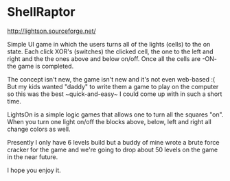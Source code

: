 # ShellRaptor

http://lightson.sourceforge.net/

Simple UI game in which the users turns all of the lights (cells) to the on state. Each click XOR's (switches) the clicked cell, the one to the left and right and the the ones above and below on/off. Once all the cells are -ON- the game is completed.

The concept isn't new, the game isn't new and it's not even web-based :(   But my kids wanted "daddy" to write them a game to play on the computer so this was the best ~quick-and-easy~ I could come up with in such a short time.

LightsOn is a simple logic games that allows one to turn all the squares "on".  When you turn one light on/off the blocks above, below, left and right all change colors as well.

Presently I only have 6 levels build but a buddy of mine wrote a brute force cracker for the game and we're going to drop about 50 levels on the game in the near future.

I hope you enjoy it.